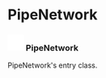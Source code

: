 # PipeNetwork

### <img src="../../.gitbook/assets/base.png" width="32" height="32" /> PipeNetwork
PipeNetwork's entry class.<br>
